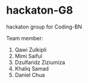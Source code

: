 # hackaton-G8
hackaton group for Coding-BN

Team member: 
1) Qawi Zulkipli
2) Mimi Saiful
3) Dzulfaridz Ziziumiza
4) Khaliq Samad
5) Daniel Chua
